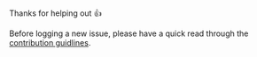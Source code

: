 Thanks for helping out :+1:

Before logging a new issue, please have a quick read through the [contribution guidlines](https://github.com/alhardy/AppMetrics/blob/master/CONTRIBUTING.md).
